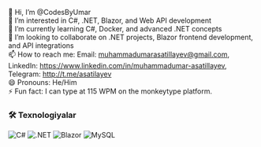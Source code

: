 👋 Hi, I’m @CodesByUmar <br>
👀 I’m interested in C#, .NET, Blazor, and Web API development <br>
🌱 I’m currently learning C#, Docker, and advanced .NET concepts<br>
💞️ I’m looking to collaborate on .NET projects, Blazor frontend development, and API integrations <br>
📫 How to reach me: Email: muhammadumarasatillayev@gmail.com, LinkedIn: https://www.linkedin.com/in/muhammadumar-asatillayev, Telegram: http://t.me/asatilayev <br>
😄 Pronouns: He/Him <br>
⚡ Fun fact: I can type at 115 WPM on the monkeytype platform. <br> 




### 🛠 Texnologiyalar
![C#](https://img.shields.io/badge/-CSharp-239120?style=flat-square&logo=csharp&logoColor=white)
![.NET](https://img.shields.io/badge/-.NET-512BD4?style=flat-square&logo=dotnet&logoColor=white)
![Blazor](https://img.shields.io/badge/-Blazor-512BD4?style=flat-square&logo=blazor&logoColor=white)
![MySQL](https://img.shields.io/badge/-MySQL-4479A1?style=flat-square&logo=mysql&logoColor=white)



